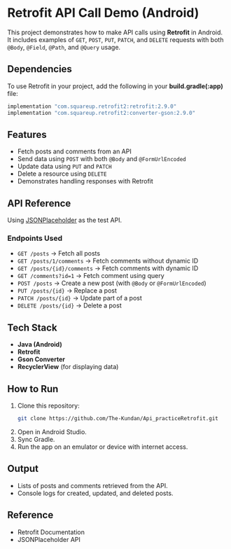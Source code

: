 # Retrofit API Call Demo (Android)

This project demonstrates how to make API calls using **Retrofit** in Android. It includes examples of `GET`, `POST`, `PUT`, `PATCH`, and `DELETE` requests with both `@Body`, `@Field`, `@Path`, and `@Query` usage.

## Dependencies  

To use Retrofit in your project, add the following in your **build.gradle(:app)** file:

```gradle
implementation "com.squareup.retrofit2:retrofit:2.9.0"
implementation "com.squareup.retrofit2:converter-gson:2.9.0"
```

## Features
- Fetch posts and comments from an API
- Send data using `POST` with both `@Body` and `@FormUrlEncoded`
- Update data using `PUT` and `PATCH`
- Delete a resource using `DELETE`
- Demonstrates handling responses with Retrofit

## API Reference
Using [JSONPlaceholder](https://jsonplaceholder.typicode.com/) as the test API.

### Endpoints Used
- `GET /posts` → Fetch all posts  
- `GET /posts/1/comments` → Fetch comments without dynamic ID  
- `GET /posts/{id}/comments` → Fetch comments with dynamic ID  
- `GET /comments?id=1` → Fetch comment using query  
- `POST /posts` → Create a new post (with `@Body` or `@FormUrlEncoded`)  
- `PUT /posts/{id}` → Replace a post  
- `PATCH /posts/{id}` → Update part of a post  
- `DELETE /posts/{id}` → Delete a post  

## Tech Stack
- **Java (Android)**
- **Retrofit**
- **Gson Converter**
- **RecyclerView** (for displaying data)

## How to Run
1. Clone this repository:
   ```bash
   git clone https://github.com/The-Kundan/Api_practiceRetrofit.git
2. Open in Android Studio.
3. Sync Gradle.
4. Run the app on an emulator or device with internet access.

## Output
- Lists of posts and comments retrieved from the API.
- Console logs for created, updated, and deleted posts.

## Reference
- Retrofit Documentation
- JSONPlaceholder API   
